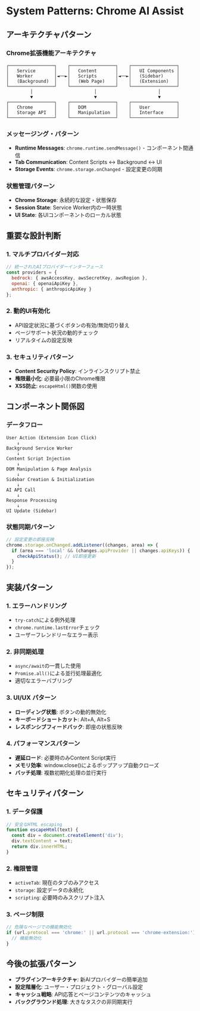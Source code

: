 # System Patterns: Chrome AI Assist

## アーキテクチャパターン

### Chrome拡張機能アーキテクチャ
```
┌─────────────────┐    ┌─────────────────┐    ┌─────────────────┐
│   Service       │    │   Content       │    │   UI Components │
│   Worker        │◄──►│   Scripts       │◄──►│   (Sidebar)     │
│   (Background)  │    │   (Web Page)    │    │   (Extension)   │
└─────────────────┘    └─────────────────┘    └─────────────────┘
         │                       │                       │
         ▼                       ▼                       ▼
┌─────────────────┐    ┌─────────────────┐    ┌─────────────────┐
│   Chrome        │    │   DOM           │    │   User          │
│   Storage API   │    │   Manipulation  │    │   Interface     │
└─────────────────┘    └─────────────────┘    └─────────────────┘
```

### メッセージング・パターン
- **Runtime Messages**: `chrome.runtime.sendMessage()` - コンポーネント間通信
- **Tab Communication**: Content Scripts ↔ Background ↔ UI
- **Storage Events**: `chrome.storage.onChanged` - 設定変更の同期

### 状態管理パターン
- **Chrome Storage**: 永続的な設定・状態保存
- **Session State**: Service Worker内の一時状態
- **UI State**: 各UIコンポーネントのローカル状態

## 重要な設計判断

### 1. マルチプロバイダー対応
```javascript
// 統一されたAIプロバイダーインターフェース
const providers = {
  bedrock: { awsAccessKey, awsSecretKey, awsRegion },
  openai: { openaiApiKey },
  anthropic: { anthropicApiKey }
};
```

### 2. 動的UI有効化
- API設定状況に基づくボタンの有効/無効切り替え
- ページサポート状況の動的チェック
- リアルタイムの設定反映

### 3. セキュリティパターン
- **Content Security Policy**: インラインスクリプト禁止
- **権限最小化**: 必要最小限のChrome権限
- **XSS防止**: `escapeHtml()`関数の使用

## コンポーネント関係図

### データフロー
```
User Action (Extension Icon Click)
    ↓
Background Service Worker
    ↓
Content Script Injection
    ↓
DOM Manipulation & Page Analysis
    ↓
Sidebar Creation & Initialization
    ↓
AI API Call
    ↓
Response Processing
    ↓
UI Update (Sidebar)
```

### 状態同期パターン
```javascript
// 設定変更の即座反映
chrome.storage.onChanged.addListener((changes, area) => {
  if (area === 'local' && (changes.apiProvider || changes.apiKeys)) {
    checkApiStatus(); // UI即座更新
  }
});
```

## 実装パターン

### 1. エラーハンドリング
- `try-catch`による例外処理
- `chrome.runtime.lastError`チェック
- ユーザーフレンドリーなエラー表示

### 2. 非同期処理
- `async/await`の一貫した使用
- `Promise.all()`による並行処理最適化
- 適切なエラーバブリング

### 3. UI/UX パターン
- **ローディング状態**: ボタンの動的無効化
- **キーボードショートカット**: Alt+A, Alt+S
- **レスポンシブフィードバック**: 即座の状態反映

### 4. パフォーマンスパターン
- **遅延ロード**: 必要時のみContent Script実行
- **メモリ効率**: window.close()によるポップアップ自動クローズ
- **バッチ処理**: 複数初期化処理の並行実行

## セキュリティパターン

### 1. データ保護
```javascript
// 安全なHTML escaping
function escapeHtml(text) {
  const div = document.createElement('div');
  div.textContent = text;
  return div.innerHTML;
}
```

### 2. 権限管理
- `activeTab`: 現在のタブのみアクセス
- `storage`: 設定データの永続化
- `scripting`: 必要時のみスクリプト注入

### 3. ページ制限
```javascript
// 危険なページでの機能無効化
if (url.protocol === 'chrome:' || url.protocol === 'chrome-extension:') {
  // 機能無効化
}
```

## 今後の拡張パターン
- **プラグインアーキテクチャ**: 新AIプロバイダーの簡単追加
- **設定階層化**: ユーザー・プロジェクト・グローバル設定
- **キャッシュ戦略**: API応答とページコンテンツのキャッシュ
- **バックグラウンド処理**: 大きなタスクの非同期実行
